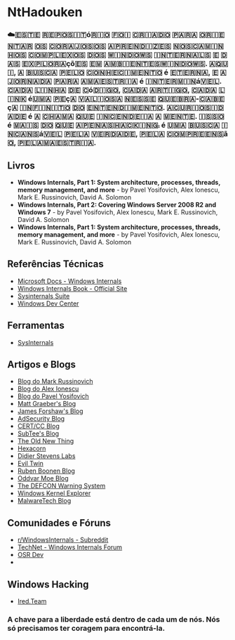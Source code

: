 # NtHadouken
### ☁️ ​🇪​​🇸​​🇹​​🇪​ ​🇷​​🇪​​🇵​​🇴​​🇸​​🇮​​🇹​ó​🇷​​🇮​​🇴​ ​🇫​​🇴​​🇮​ ​🇨​​🇷​​🇮​​🇦​​🇩​​🇴​ ​🇵​​🇦​​🇷​​🇦​ ​🇴​​🇷​​🇮​​🇪​​🇳​​🇹​​🇦​​🇷​ ​🇴​​🇸​ ​🇨​​🇴​​🇷​​🇦​​🇯​​🇴​​🇸​​🇴​​🇸​ ​🇦​​🇵​​🇷​​🇪​​🇳​​🇩​​🇮​​🇿​​🇪​​🇸​ ​🇳​​🇴​​🇸​ ​🇨​​🇦​​🇲​​🇮​​🇳​​🇭​​🇴​​🇸​ ​🇨​​🇴​​🇲​​🇵​​🇱​​🇪​​🇽​​🇴​​🇸​ ​🇩​​🇴​​🇸​ ​🇼​​🇮​​🇳​​🇩​​🇴​​🇼​​🇸​ ​🇮​​🇳​​🇹​​🇪​​🇷​​🇳​​🇦​​🇱​​🇸​ ​🇪​ ​🇩​​🇦​​🇸​ ​🇪​​🇽​​🇵​​🇱​​🇴​​🇷​​🇦​çõ​🇪​​🇸​ ​🇪​​🇲​ ​🇦​​🇲​​🇧​​🇮​​🇪​​🇳​​🇹​​🇪​​🇸​ ​🇼​​🇮​​🇳​​🇩​​🇴​​🇼​​🇸​. ​🇦​​🇶​​🇺​​🇮​, ​🇦​ ​🇧​​🇺​​🇸​​🇨​​🇦​ ​🇵​​🇪​​🇱​​🇴​ ​🇨​​🇴​​🇳​​🇭​​🇪​​🇨​​🇮​​🇲​​🇪​​🇳​​🇹​​🇴​ é ​🇪​​🇹​​🇪​​🇷​​🇳​​🇦​, ​🇪​ ​🇦​ ​🇯​​🇴​​🇷​​🇳​​🇦​​🇩​​🇦​ ​🇵​​🇦​​🇷​​🇦​ ​🇦​ ​🇲​​🇦​​🇪​​🇸​​🇹​​🇷​​🇮​​🇦​ é ​🇮​​🇳​​🇹​​🇪​​🇷​​🇲​​🇮​​🇳​á​🇻​​🇪​​🇱​. ​🇨​​🇦​​🇩​​🇦​ ​🇱​​🇮​​🇳​​🇭​​🇦​ ​🇩​​🇪​ ​🇨​ó​🇩​​🇮​​🇬​​🇴​, ​🇨​​🇦​​🇩​​🇦​ ​🇦​​🇷​​🇹​​🇮​​🇬​​🇴​, ​🇨​​🇦​​🇩​​🇦​ ​🇱​​🇮​​🇳​​🇰​ é ​🇺​​🇲​​🇦​ ​🇵​​🇪​ç​🇦​ ​🇻​​🇦​​🇱​​🇮​​🇴​​🇸​​🇦​ ​🇳​​🇪​​🇸​​🇸​​🇪​ ​🇶​​🇺​​🇪​​🇧​​🇷​​🇦​-​🇨​​🇦​​🇧​​🇪​ç​🇦​ ​🇮​​🇳​​🇫​​🇮​​🇳​​🇮​​🇹​​🇴​ ​🇩​​🇴​ ​🇪​​🇳​​🇹​​🇪​​🇳​​🇩​​🇮​​🇲​​🇪​​🇳​​🇹​​🇴​. ​🇦​ ​🇨​​🇺​​🇷​​🇮​​🇴​​🇸​​🇮​​🇩​​🇦​​🇩​​🇪​ é ​🇦​ ​🇨​​🇭​​🇦​​🇲​​🇦​ ​🇶​​🇺​​🇪​ ​🇮​​🇳​​🇨​​🇪​​🇳​​🇩​​🇪​​🇮​​🇦​ ​🇦​ ​🇲​​🇪​​🇳​​🇹​​🇪​. ​🇮​​🇸​​🇸​​🇴​ é ​🇲​​🇦​​🇮​​🇸​ ​🇩​​🇴​ ​🇶​​🇺​​🇪​ ​🇦​​🇵​​🇪​​🇳​​🇦​​🇸​ ​🇭​​🇦​​🇨​​🇰​​🇮​​🇳​​🇬​⨾ é ​🇺​​🇲​​🇦​ ​🇧​​🇺​​🇸​​🇨​​🇦​ ​🇮​​🇳​​🇨​​🇦​​🇳​​🇸​á​🇻​​🇪​​🇱​ ​🇵​​🇪​​🇱​​🇦​ ​🇻​​🇪​​🇷​​🇩​​🇦​​🇩​​🇪​, ​🇵​​🇪​​🇱​​🇦​ ​🇨​​🇴​​🇲​​🇵​​🇷​​🇪​​🇪​​🇳​​🇸​ã​🇴​, ​🇵​​🇪​​🇱​​🇦​ ​🇲​​🇦​​🇪​​🇸​​🇹​​🇷​​🇮​​🇦​.

## Livros

- **Windows Internals, Part 1: System architecture, processes, threads, memory management, and more** - by Pavel Yosifovich, Alex Ionescu, Mark E. Russinovich, David A. Solomon
- **Windows Internals, Part 2: Covering Windows Server 2008 R2 and Windows 7** - by Pavel Yosifovich, Alex Ionescu, Mark E. Russinovich, David A. Solomon
- **Windows Internals, Part 1: System architecture, processes, threads, memory management, and more** - by Pavel Yosifovich, Alex Ionescu, Mark E. Russinovich, David A. Solomon

## Referências Técnicas

- [Microsoft Docs - Windows Internals](https://docs.microsoft.com/en-us/windows/win32/sysinfo/about-windows-internals)
- [Windows Internals Book - Official Site](https://www.microsoftpressstore.com/store/windows-internals-9780134855334)
- [Sysinternals Suite](https://docs.microsoft.com/en-us/sysinternals/)
- [Windows Dev Center](https://developer.microsoft.com/en-us/windows)

## Ferramentas
- [SysInternals](https://learn.microsoft.com/en-us/sysinternals/)

## Artigos e Blogs

- [Blog do Mark Russinovich](https://techcommunity.microsoft.com/t5/windows-blog-archive/bg-p/WindowsInsidersBlog)
- [Blog do Alex Ionescu](https://www.alex-ionescu.com/)
- [Blog do Pavel Yosifovich](http://www.codemachine.com/)
- [Matt Graeber's Blog](https://posts.specterops.io/@mattifestation)
- [James Forshaw's Blog](https://tyranidslair.blogspot.com/)
- [AdSecurity Blog](https://adsecurity.org/)
- [CERT/CC Blog](https://insights.sei.cmu.edu/authors/will-dormann/)
- [SubTee's Blog](https://blog.subt0x10n.com/)
- [The Old New Thing](https://devblogs.microsoft.com/oldnewthing/)
- [Hexacorn](https://www.hexacorn.com/blog/)
- [Didier Stevens Labs](https://blog.didierstevens.com/)
- [Evil Twin](https://eviltwin.red/)
- [Ruben Boonen Blog](https://rubenboonen.com/)
- [Oddvar Moe Blog](https://oddvar.moe/)
- [The DEFCON Warning System](https://www.defconwarningsystem.com/)
- [Windows Kernel Explorer](https://blog.xpnsec.com/)
- [MalwareTech Blog](https://www.malwaretech.com/)


## Comunidades e Fóruns

- [r/WindowsInternals - Subreddit](https://www.reddit.com/r/WindowsInternals/)
- [TechNet - Windows Internals Forum](https://social.technet.microsoft.com/Forums/en-US/home?category=windowsinternals)
- [OSR Dev](https://community.osr.com/)
- 

## Windows Hacking
- [Ired.Team](https://www.ired.team)

### A chave para a liberdade está dentro de cada um de nós. Nós só precisamos ter coragem para encontrá-la.
